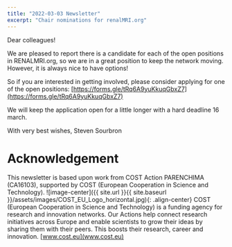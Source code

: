 ```yaml
---
title: "2022-03-03 Newsletter"
excerpt: "Chair nominations for renalMRI.org"
---
```


Dear colleagues!

We are pleased to report there is a candidate for each of the open positions in RENALMRI.org, so we are in a great position to keep the network moving. However, it is always nice to have options!  

So if you are interested in getting involved, please consider applying for one of the open positions:
[https://forms.gle/tRq6A9yuKkuqGbxZ7](https://forms.gle/tRq6A9yuKkuqGbxZ7)

We will keep the application open for a little longer with a hard deadline 16 march.

With very best wishes,
Steven Sourbron

# Acknowledgement
This newsletter is based upon work from COST Action PARENCHIMA (CA16103), supported by COST (European Cooperation in Science and Technology). 
![image-center]({{ site.url }}{{ site.baseurl }}/assets/images/COST_EU_Logo_horizontal.jpg){: .align-center}
COST (European Cooperation in Science and Technology) is a funding agency for research and innovation networks. Our Actions help connect research initiatives across Europe and enable scientists to grow their ideas by sharing them with their peers. This boosts their research, career and innovation. [www.cost.eu](www.cost.eu)
